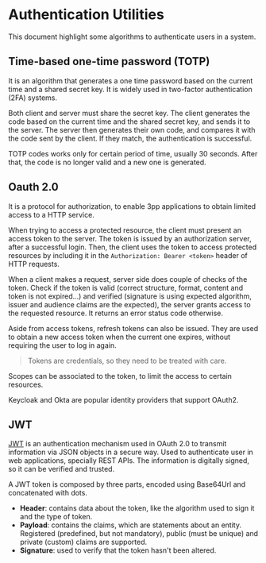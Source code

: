 # Authentication Utilities

This document highlight some algorithms to authenticate users in a system.

## Time-based one-time password (TOTP)

It is an algorithm that generates a one time password based on the current time
and a shared secret key. It is widely used in two-factor authentication (2FA)
systems.

Both client and server must share the secret key. The client generates the code
based on the current time and the shared secret key, and sends it to the server.
The server then generates their own code, and compares it with the code sent by
the client. If they match, the authentication is successful.

TOTP codes works only for certain period of time, usually 30 seconds. After
that, the code is no longer valid and a new one is generated.

## Oauth 2.0

It is a protocol for authorization, to enable 3pp applications to obtain limited
access to a HTTP service.

When trying to access a protected resource, the client must present an access
token to the server. The token is issued by an authorization server, after a
successful login. Then, the client uses the token to access protected resources
by including it in the `Authorization: Bearer <token>` header of HTTP requests.

When a client makes a request, server side does couple of checks of the token.
Check if the token is valid (correct structure, format, content and token is not
expired...) and verified (signature is using expected algorithm, issuer and
audience claims are the expected), the server grants access to the requested
resource. It returns an error status code otherwise.

Aside from access tokens, refresh tokens can also be issued. They are used to
obtain a new access token when the current one expires, without requiring the
user to log in again.

> Tokens are credentials, so they need to be treated with care.

Scopes can be associated to the token, to limit the access to certain resources.

Keycloak and Okta are popular identity providers that support OAuth2.

## JWT

[JWT](https://www.jwt.io/introduction#what-is-json-web-token) is an
authentication mechanism used in OAuth 2.0 to transmit information via JSON
objects in a secure way. Used to authenticate user in web applications,
specially REST APIs. The information is digitally signed, so it can be verified
and trusted.

A JWT token is composed by three parts, encoded using Base64Url and concatenated
with dots.

- **Header**: contains data about the token, like the algorithm used to sign it
  and the type of token.
- **Payload**: contains the claims, which are statements about an entity.
  Registered (predefined, but not mandatory), public (must be unique) and
  private (custom) claims are supported.
- **Signature**: used to verify that the token hasn't been altered.
